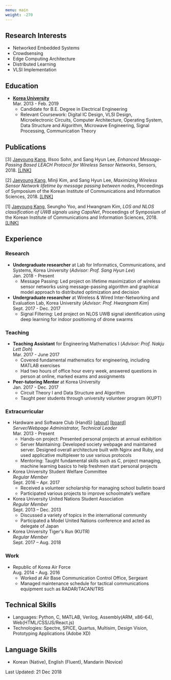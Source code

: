 ```yaml
---
menu: main
weight: -270
---
```

Research Interests
---------
* Networked Embedded Systems
* Crowdsensing
* Edge Computing Architecture
* Distributed Learning
* VLSI Implementation

Education
---------
* **<U>Korea University</U>**<br/>
Mar. 2013 - Feb. 2019
    * Candidate for B.E. Degree in Electrical Engineering
    * Relevant Coursework: Digital IC Design, VLSI Design, Microelectronic Circuits, Computer Architecture, Operating System, Data Structure and Algorithm, Microwave Engineering, Signal Processing, Communication Theory

Publications
----------

[3] <u>Jaeyoung Kang</u>, Illsoo Sohn, and Sang Hyun Lee, *Enhanced Message-Passing Based LEACH Protocol for Wireless Sensor Networks*, Sensors, 2018. 
[\[LINK\]](https://www.mdpi.com/1424-8220/19/1/75)

[2] <u>Jaeyoung Kang</u>, Minji Kim, and Sang Hyun Lee, *Maximizing Wireless Sensor Network lifetime by message passing between nodes*, Proceedings of Symposium of the Korean Institute of Communications and Information Sciences, 2018. [\[LINK\]](http://www.dbpia.co.kr/Journal/ArticleDetail/NODE07512630)

[1] <u>Jaeyoung Kang</u>, Seungho Yoo, and Hwangnam Kim, *LOS and NLOS classification of UWB signals using CapsNet*, Proceedings of Symposium of the Korean Institute of Communications and Information Sciences, 2018. [\[LINK\]](http://www.dbpia.co.kr/Journal/ArticleDetail/NODE07368798)

Experience
----------

### Research
* **Undergraduate researcher** at Lab for Informatics, Communications, and Systems, Korea University (*Advisor: Prof. Sang Hyun Lee*)<br/>
Jan. 2018 - Present
    * Message Passing:
      Led project on lifetime maximization of wireless sensor networks using message-passing algorithm and graphical model approach to distributed optimization and decision<br/>
* **Undergraduate researcher** at Wireless & Wired Inter-Networking and Evaluation Lab, Korea University (*Advisor: Prof. Hwangnam Kim*)<br/>
Sept. 2017 - Dec. 2017
    * Signal Filtering:
      Led project on NLOS UWB signal identification using deep learning for indoor positioning of drone swarms<br/>
      
### Teaching
* **Teaching Assistant** for Engineering Mathematics I (*Advisor: Prof. Nakju Lett Doh*)<br/>
Mar. 2017 - June 2017
    * Covered fundamental mathematics for engineering, including MATLAB exercises
    * Had two hours of office hour every week, answered questions in person at online, marked exams and assignments
* **Peer-tutoring Mentor** at Korea University<br/>
Jan. 2017 - Dec. 2017
    * Circuit Theory I and Data Structure and Algorithm
    * Taught peer students through university volunteer program (KUPT)

### Extracurricular
* Hardware and Software Club (HandS) [\[about\]](https://hands.korea.ac.kr) [\[board\]](https://hardwareand.software)<br/>
*Server/Webpage Administrator, Technical Leader*<br/>
Mar. 2013 - Present
  * Hands-on project: Presented personal projects at annual exhibition
  * Server Maintaining: Developed society webpage and maintained server. Designed overall architecture built with Nginx and Ruby, and used applicative multiplexer to use various protocols
  * Mentoring: Taught fundamental skills such as C, project managing, machine learning basics to help freshmen start personal projects
* Korea University Student Welfare Committee<br/>
*Regular Member*<br/>
Sept. 2016 – Apr. 2017
    * Received a volunteer scholarship for managing school bulletin board
    * Participated various projects to improve schoolmate’s welfare
* Korea University United Nations Student Association<br/>
*Regular Member*<br/>
Sept. 2013 – Dec. 2013
    * Discussed a variety of topics in the international community
    * Participated a Model United Nations conference and acted as delegate of Japan
* Korea University Tiger's Run (KUTR)<br/>
*Regular Member*<br/>
Sept. 2017 – Aug. 2018


### Work
* Republic of Korea Air Force<br/>
Aug. 2014 - Aug. 2016
  * Worked at Air Base Communication Control Office, Sergeant
  * Managed maintenance schedule for tactical communications equipment such as RADAR/TACAN/TRS

Technical Skills
----------
* Languages: Python, C, MATLAB, Verilog, Assembly(ARM, x86-64), Web(HTML/CSS/JS/React.js)
* Technologies: Spectre, SPICE, Quartus, Multisim, Design Vision, Prototyping Applications (Adobe XD)

Language Skills
----------
* Korean (Native), English (Fluent), Mandarin (Novice)

Last Updated: 21 Dec 2018
